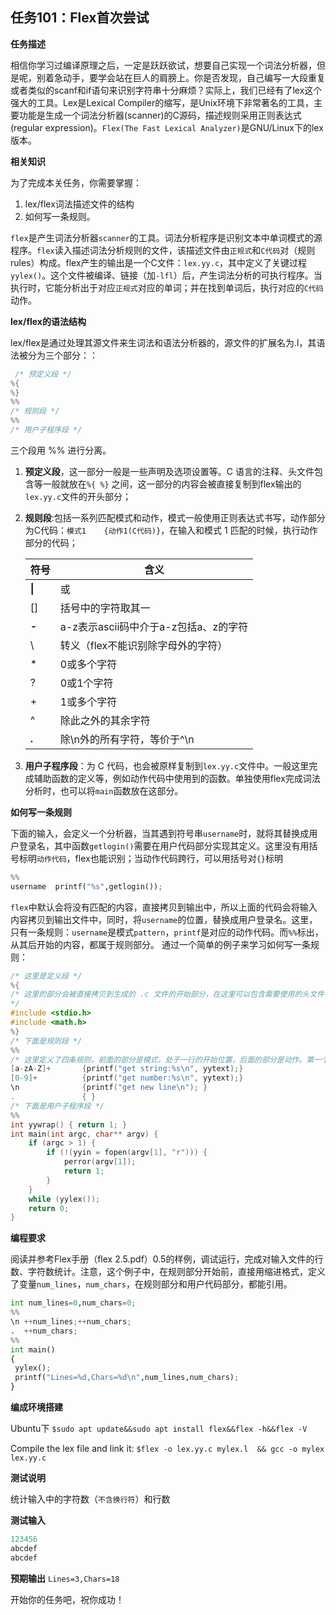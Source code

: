 ## 任务101：Flex首次尝试

**任务描述**

相信你学习过编译原理之后，一定是跃跃欲试，想要自己实现一个词法分析器，但是呢，别着急动手，要学会站在巨人的肩膀上。你是否发现，自己编写一大段重复或者类似的scanf和if语句来识别字符串十分麻烦？实际上，我们已经有了lex这个强大的工具。Lex是Lexical Compiler的缩写，是Unix环境下非常著名的工具，主要功能是生成一个词法分析器(scanner)的C源码，描述规则采用正则表达式(regular expression)。`Flex(The Fast Lexical Analyzer)`是GNU/Linux下的lex版本。

**相关知识**

为了完成本关任务，你需要掌握：

1. lex/flex词法描述文件的结构
2. 如何写一条规则。

`flex`是产生词法分析器`scanner`的工具。词法分析程序是识别文本中单词模式的源程序。`flex`读入描述词法分析规则的文件，该描述文件由`正规式`和`C代码`对（规则rules）构成。flex产生的输出是一个C文件：`lex.yy.c`，其中定义了关键过程`yylex()`。这个文件被编译、链接（加`-lfl`）后，产生词法分析的可执行程序。当执行时，它能分析出于对应`正规式`对应的单词；并在找到单词后，执行对应的`C代码`动作。

**lex/flex的语法结构**

lex/flex是通过处理其源文件来生词法和语法分析器的，源文件的扩展名为.l，其语法被分为三个部分：：

```c
 /* 预定义段 */
%{
%}
%%
/* 规则段 */
%%
/* 用户子程序段 */
```

三个段用 %% 进行分离。

1. **预定义段**，这一部分一般是一些声明及选项设置等。C 语言的注释、头文件包含等一般就放在`%{ %}` 之间，这一部分的内容会被直接复制到flex输出的`lex.yy.c`文件的开头部分；

2. **规则段**:包括一系列匹配模式和动作，模式一般使用正则表达式书写，动作部分为C代码：`模式1    {动作1(C代码)}`，在输入和模式 1 匹配的时候，执行动作部分的代码；

    | 符号  |  含义 |
    | ------------ | ------------ |
    | **\|**  | 或 |
    | [] | 括号中的字符取其一  |
    | **-**| a-z表示ascii码中介于a-z包括a、z的字符  |
    | \ | 转义（flex不能识别除字母外的字符）  |
    | * | 0或多个字符  |
    | ? | 0或1个字符  |
    | + | 1或多个字符  |
    | ^ | 除此之外的其余字符  |
    | **.** | 除\\n外的所有字符，等价于^\\n  |

3. **用户子程序段**：为 C 代码，也会被原样复制到`lex.yy.c`文件中。一般这里完成辅助函数的定义等，例如动作代码中使用到的函数。单独使用flex完成词法分析时，也可以将`main`函数放在这部分。

**如何写一条规则**

下面的输入，会定义一个分析器，当其遇到符号串`username`时，就将其替换成用户登录名，其中函数`getlogin()`需要在用户代码部分实现其定义。这里没有用括号标明`动作代码`，flex也能识别；当动作代码跨行，可以用括号对`{}`标明

```python
%%
username  printf("%s",getlogin());
```

`flex`中默认会将没有匹配的内容，直接拷贝到输出中，所以上面的代码会将输入内容拷贝到输出文件中，同时，将`username`的位置，替换成用户登录名。这里，只有一条规则：`username`是模式`pattern`，`printf`是对应的动作代码。而`%%`标出，从其后开始的内容，都属于规则部分。
通过一个简单的例子来学习如何写一条规则：

```c
/* 这里是定义段 */
%{
/* 这里的部分会被直接拷贝到生成的 .c 文件的开始部分，在这里可以包含需要使用的头文件，如 stdio.h
*/
#include <stdio.h>
#include <math.h>
%}
/* 下面是规则段 */
%%
/* 这里定义了四条规则，前面的部分是模式，处于一行的开始位置，后面的部分是动作。第一个模式是匹配连续的一个到多个字符，匹配到之后就将其打印出来。注意到 yytext，在输入匹配到该模式的时候，匹配的部分就存储在这个 yytext 里面，这里把它作为字符串直接输出就可以了；第二条规则的模式部分，就是匹配连续的一个或者多个数字，匹配到了之后，也是以字符串的形式输出；第三条规则的模式部分，就是匹配一个换行符了，并且匹配到之后就打印一个新行的信息；第四条规则的模式部分，是一个点。正则表达式里面这个也就是匹配任何除了 \n 之外的字符。因此，下面的规则就是，匹配到字符串，则将该字符串输出，匹配到连续数字，将其输出；匹配到换行符，打印一条信息；匹配到任何其他的字符，则直接忽略*/
[a-zA-Z]+       {printf("get string:%s\n", yytext);}
[0-9]+          {printf("get number:%s\n", yytext);}
\n              {printf("get new line\n"); }
.               { }
/* 下面是用户子程序段 */
%%
int yywrap() { return 1; }
int main(int argc, char** argv) {
    if (argc > 1) {
        if (!(yyin = fopen(argv[1], "r"))) {
            perror(argv[1]);
            return 1;
        }
    }
    while (yylex());
    return 0;
}
```

**编程要求**

阅读并参考Flex手册（flex 2.5.pdf）0.5的样例，调试运行，完成对输入文件的行数、字符数统计。注意，这个例子中，在规则部分开始前，直接用缩进格式，定义了变量`num_lines`，`num_chars`，在规则部分和用户代码部分，都能引用。

```python
int num_lines=0,num_chars=0;
%%
\n ++num_lines;++num_chars;
.  ++num_chars;
%%
int main()
{
 yylex();
 printf("Lines=%d,Chars=%d\n",num_lines,num_chars);
}
```

**编成环境搭建**

Ubuntu下
`$sudo apt update&&sudo apt install flex&&flex -h&&flex -V`

Compile the lex file and link it:
`$flex -o lex.yy.c mylex.l  && gcc -o mylex lex.yy.c`

**测试说明**

统计输入中的字符数（`不含换行符`）和行数

**测试输入**

```python
123456
abcdef
abcdef 
```

**预期输出**
`Lines=3,Chars=18`

开始你的任务吧，祝你成功！
